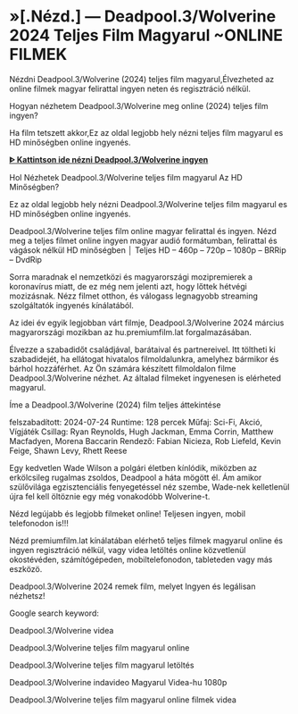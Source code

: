 # »[.Nézd.] — Deadpool.3/Wolverine 2024 Teljes Film Magyarul ~ONLINE FILMEK

Nézdni Deadpool.3/Wolverine (2024) teljes film magyarul,Élvezheted az online filmek magyar felirattal ingyen neten és regisztráció nélkül.

Hogyan nézhetem Deadpool.3/Wolverine meg online (2024) teljes film ingyen?

Ha film tetszett akkor,Ez az oldal legjobb hely nézni teljes film magyarul es HD minőségben online ingyenés.

**[ᐈ Kattintson ide nézni Deadpool.3/Wolverine ingyen](https://f2movies.site/hu/movie/533535/deadpool-wolverine)**

Hol Nézhetek Deadpool.3/Wolverine teljes film magyarul Az HD Minőségben?

Ez az oldal legjobb hely nézni Deadpool.3/Wolverine teljes film magyarul es HD minőségben online ingyenés.

Deadpool.3/Wolverine teljes film online magyar felirattal és ingyen. Nézd meg a teljes filmet online ingyen magyar audió formátumban, felirattal és vágások nélkül HD minőségben │ Teljes HD – 460p – 720p – 1080p – BRRip – DvdRip

Sorra maradnak el nemzetközi és magyarországi mozipremierek a koronavírus miatt, de ez még nem jelenti azt, hogy lőttek hétvégi mozizásnak. Nézz filmet otthon, és válogass legnagyobb streaming szolgáltatók ingyenés kínálatából.

Az idei év egyik legjobban várt filmje, Deadpool.3/Wolverine 2024 március magyarországi mozikban az hu.premiumfilm.lat forgalmazásában.

Élvezze a szabadidőt családjával, barátaival és partnereivel. Itt töltheti ki szabadidejét, ha ellátogat hivatalos filmoldalunkra, amelyhez bármikor és bárhol hozzáférhet. Az Ön számára készített filmoldalon filme Deadpool.3/Wolverine nézhet. Az általad filmeket ingyenesen is elérheted magyarul.

Íme a Deadpool.3/Wolverine (2024) film teljes áttekintése

felszabadított: 2024-07-24
Runtime: 128 percek
Műfaj: Sci-Fi, Akció, Vígjáték
Csillag: Ryan Reynolds, Hugh Jackman, Emma Corrin, Matthew Macfadyen, Morena Baccarin
Rendező: Fabian Nicieza, Rob Liefeld, Kevin Feige, Shawn Levy, Rhett Reese

Egy kedvetlen Wade Wilson a polgári életben kínlódik, miközben az erkölcsileg rugalmas zsoldos, Deadpool a háta mögött él. Ám amikor szülővilága egzisztenciális fenyegetéssel néz szembe, Wade-nek kelletlenül újra fel kell öltöznie egy még vonakodóbb Wolverine-t.

Nézd legújabb és legjobb filmeket online! Teljesen ingyen, mobil telefonodon is!!!

Nézd premiumfilm.lat kínálatában elérhető teljes filmek magyarul online és ingyen regisztráció nélkül, vagy videa letöltés online közvetlenül okostévéden, számítógépeden, mobiltelefonodon, tableteden vagy más eszközö.

Deadpool.3/Wolverine 2024 remek film, melyet Ingyen és legálisan nézhetsz!

Google search keyword:

Deadpool.3/Wolverine videa

Deadpool.3/Wolverine teljes film magyarul online

Deadpool.3/Wolverine teljes film magyarul letöltés

Deadpool.3/Wolverine indavideo Magyarul Videa-hu 1080p

Deadpool.3/Wolverine teljes film magyarul online filmek videa
